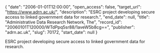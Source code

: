 {
  "date": "2006-01-01T12:00:00", 
  "open_access": false, 
  "target_url": "https://www.adrn.ac.uk/", 
  "description": "ESRC project developing secure access to linked government data for research.", 
  "end_date": null, 
  "title": "Administrative Data Research Network, The", 
  "record_id": "20060101T120000/WTdPpq5sr88/1aveW5b8cg==", 
  "publisher": "adrn.ac.uk", 
  "slug": 70172, 
  "start_date": null
}

ESRC project developing secure access to linked government data for research.